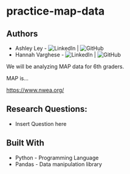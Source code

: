 # practice-map-data

## Authors
* Ashley Ley - ![LinkedIn](https://www.linkedin.com/in/ashley-yakopec/) | ![GitHub](https://github.com/yakopeca)
* Hannah Varghese - ![LinkedIn](https://www.linkedin.com/in/hannahvarghese/) | ![GitHub](https://github.com/hannahvarghese)

We will be analyzing MAP data for 6th graders. 

MAP is...

https://www.nwea.org/ 

## Research Questions: 
* Insert Question here

## Built With
* Python - Programming Language
* Pandas - Data manipulation library


